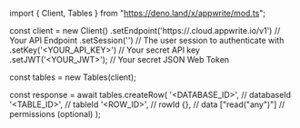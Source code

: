 import { Client, Tables } from "https://deno.land/x/appwrite/mod.ts";

const client = new Client()
    .setEndpoint('https://<REGION>.cloud.appwrite.io/v1') // Your API Endpoint
    .setSession('') // The user session to authenticate with
    .setKey('<YOUR_API_KEY>') // Your secret API key
    .setJWT('<YOUR_JWT>'); // Your secret JSON Web Token

const tables = new Tables(client);

const response = await tables.createRow(
    '<DATABASE_ID>', // databaseId
    '<TABLE_ID>', // tableId
    '<ROW_ID>', // rowId
    {}, // data
    ["read("any")"] // permissions (optional)
);
